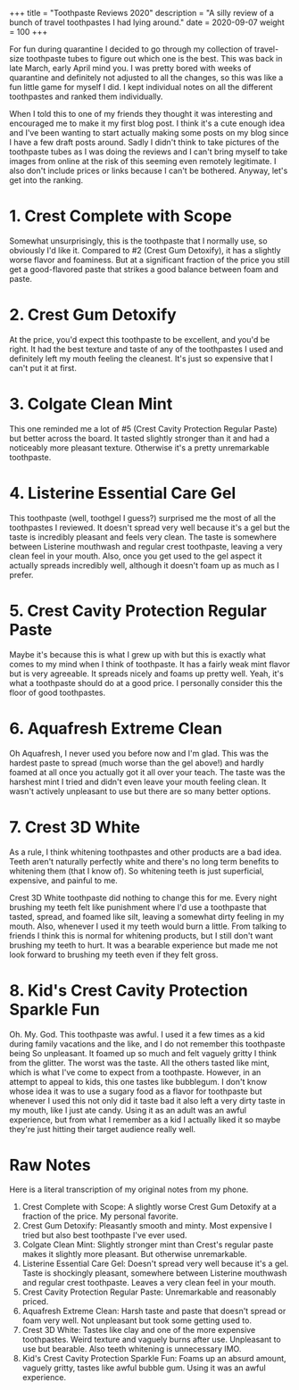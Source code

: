 +++
title = "Toothpaste Reviews 2020"
description = "A silly review of a bunch of travel toothpastes I had lying around."
date = 2020-09-07
weight = 100
+++

For fun during quarantine I decided to go through my collection of travel-size
toothpaste tubes to figure out which one is the best. This was back in late
March, early April mind you. I was pretty bored with weeks of quarantine and
definitely not adjusted to all the changes, so this was like a fun little game
for myself I did. I kept individual notes on all the different toothpastes and
ranked them individually.

When I told this to one of my friends they thought it was interesting and
encouraged me to make it my first blog post. I think it's a cute enough idea
and I've been wanting to start actually making some posts on my blog since I
have a few draft posts around. Sadly I didn't think to take pictures of the
toothpaste tubes as I was doing the reviews and I can't bring myself to take
images from online at the risk of this seeming even remotely legitimate. I also
don't include prices or links because I can't be bothered. Anyway, let's get
into the ranking.

# 1. Crest Complete with Scope

Somewhat unsurprisingly, this is the toothpaste that I normally use, so
obviously I'd like it. Compared to #2 (Crest Gum Detoxify), it has a slightly
worse flavor and foaminess. But at a significant fraction of the price you
still get a good-flavored paste that strikes a good balance between foam
and paste.

# 2. Crest Gum Detoxify

At the price, you'd expect this toothpaste to be excellent, and you'd be right.
It had the best texture and taste of any of the toothpastes I used and
definitely left my mouth feeling the cleanest. It's just so expensive that I
can't put it at first.

# 3. Colgate Clean Mint

This one reminded me a lot of #5 (Crest Cavity Protection Regular Paste) but
better across the board. It tasted slightly stronger than it and had a
noticeably more pleasant texture. Otherwise it's a pretty unremarkable
toothpaste.

# 4. Listerine Essential Care Gel

This toothpaste (well, toothgel I guess?) surprised me the most of all the
toothpastes I reviewed. It doesn't spread very well because it's a gel but the
taste is incredibly pleasant and feels very clean. The taste is somewhere
between Listerine mouthwash and regular crest toothpaste, leaving a very clean
feel in your mouth. Also, once you get used to the gel aspect it actually
spreads incredibly well, although it doesn't foam up as much as I prefer.

# 5. Crest Cavity Protection Regular Paste

Maybe it's because this is what I grew up with but this is exactly what comes
to my mind when I think of toothpaste. It has a fairly weak mint flavor but is
very agreeable. It spreads nicely and foams up pretty well. Yeah, it's what a
toothpaste should do at a good price. I personally consider this the floor of
good toothpastes.

# 6. Aquafresh Extreme Clean

Oh Aquafresh, I never used you before now and I'm glad. This was the hardest
paste to spread (much worse than the gel above!) and hardly foamed at all once
you actually got it all over your teach. The taste was the harshest mint I
tried and didn't even leave your mouth feeling clean. It wasn't actively
unpleasant to use but there are so many better options.

# 7. Crest 3D White

As a rule, I think whitening toothpastes and other products are a bad idea.
Teeth aren't naturally perfectly white and there's no long term benefits to
whitening them (that I know of). So whitening teeth is just superficial,
expensive, and painful to me.

Crest 3D White toothpaste did nothing to change this for me. Every night
brushing my teeth felt like punishment where I'd use a toothpaste that tasted,
spread, and foamed like silt, leaving a somewhat dirty feeling in my mouth.
Also, whenever I used it my teeth would burn a little. From talking to friends
I think this is normal for whitening products, but I still don't want brushing
my teeth to hurt. It was a bearable experience but made me not look forward to
brushing my teeth even if they felt gross.

# 8. Kid's Crest Cavity Protection Sparkle Fun

Oh. My. God. This toothpaste was awful. I used it a few times as a kid during
family vacations and the like, and I do not remember this toothpaste being So
unpleasant. It foamed up so much and felt vaguely gritty I think from the
glitter. The worst was the taste. All the others tasted like mint, which is
what I've come to expect from a toothpaste. However, in an attempt to appeal to
kids, this one tastes like bubblegum. I don't know whose idea it was to use a
sugary food as a flavor for toothpaste but whenever I used this not only did it
taste bad it also left a very dirty taste in my mouth, like I just ate candy.
Using it as an adult was an awful experience, but from what I remember as a kid
I actually liked it so maybe they're just hitting their target audience really
well.

# Raw Notes

Here is a literal transcription of my original notes from my phone.

1. Crest Complete with Scope: A slightly worse Crest Gum Detoxify at a fraction
   of the price. My personal favorite.
1. Crest Gum Detoxify: Pleasantly smooth and minty. Most expensive I tried but
   also best toothpaste I've ever used.
1. Colgate Clean Mint: Slightly stronger mint than Crest's regular paste makes
   it slightly more pleasant. But otherwise unremarkable.
1. Listerine Essential Care Gel: Doesn't spread very well because it's a gel.
   Taste is shockingly pleasant, somewhere between Listerine mouthwash and
   regular crest toothpaste. Leaves a very clean feel in your mouth.
1. Crest Cavity Protection Regular Paste: Unremarkable and reasonably priced.
1. Aquafresh Extreme Clean: Harsh taste and paste that doesn't spread or foam
   very well. Not unpleasant but took some getting used to.
1. Crest 3D White: Tastes like clay and one of the more expensive toothpastes.
   Weird texture and vaguely burns after use. Unpleasant to use but bearable.
   Also teeth whitening is unnecessary IMO.
1. Kid's Crest Cavity Protection Sparkle Fun: Foams up an absurd amount,
   vaguely gritty, tastes like awful bubble gum. Using it was an awful
   experience.
